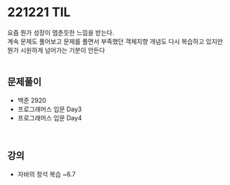 # 221221 TIL
요즘 뭔가 성장이 멈춘듯한 느낌을 받는다. <br>
계속 문제도 풀어보고 문제를 풀면서 부족했던 객체지향 개념도 다시 복습하고 있지만 뭔가 시원하게 넘어가는 기분이 안든다<br>
<br>

## 문제풀이
- 백준 2920
- 프로그래머스 입문 Day3
- 프로그래머스 입문 Day4
<br>

## 강의
- 자바의 정석 복습 ~6.7

